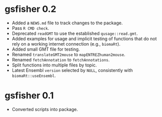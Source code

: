 # gsfisher 0.2

* Added a `NEWS.md` file to track changes to the package.
* Pass `R CMD check`.
* Deprecated `readGMT` to use the established `qusage::read.gmt`.
* Added examples for usage and implicit testing of functions that do not
    rely on a working internet connection (e.g., `biomaRt`).
* Added small GMT file for testing.
* Renamed `translateGMT2mouse` to `mapENTREZhuman2mouse`.
* Renamed `fetchAnnotation` to `fetchAnnotations`.
* Split functions into multiple files by topic.
* Latest Ensembl `version` selected by `NULL`,
    consistently with `biomaRt::useEnsembl`.

# gsfisher 0.1

* Converted scripts into package.
